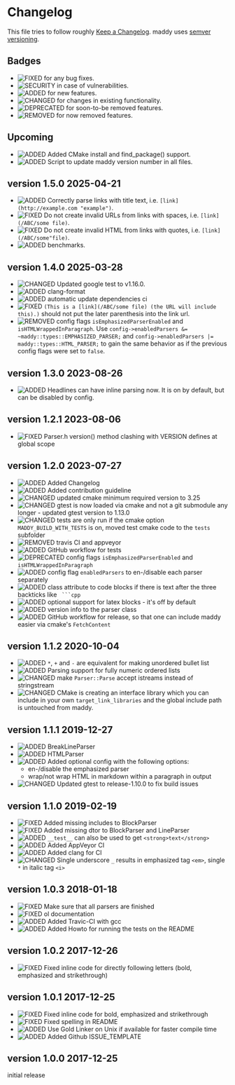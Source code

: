 # Changelog

This file tries to follow roughly [Keep a Changelog](https://keepachangelog.com/en/1.0.0/).
maddy uses [semver versioning](https://semver.org/).

## Badges

* ![**FIXED**](https://img.shields.io/badge/-FIXED-%23090) for any bug fixes.
* ![**SECURITY**](https://img.shields.io/badge/-SECURITY-%23c00) in case of vulnerabilities.
* ![**ADDED**](https://img.shields.io/badge/-ADDED-%23099) for new features.
* ![**CHANGED**](https://img.shields.io/badge/-CHANGED-%23e90) for changes in existing functionality.
* ![**DEPRECATED**](https://img.shields.io/badge/-DEPRECATED-%23666) for soon-to-be removed features.
* ![**REMOVED**](https://img.shields.io/badge/-REMOVED-%23900) for now removed features.

## Upcoming

* ![**ADDED**](https://img.shields.io/badge/-ADDED-%23099) Added CMake install and find_package() support.
* ![**ADDED**](https://img.shields.io/badge/-ADDED-%23099) Script to update maddy version number in all files.

## version 1.5.0 2025-04-21

* ![**ADDED**](https://img.shields.io/badge/-ADDED-%23099) Correctly parse links with title text, i.e. `[link](http://example.com "example")`.
* ![**FIXED**](https://img.shields.io/badge/-FIXED-%23090) Do not create invalid URLs from links with spaces, i.e. `[link](/ABC/some file)`.
* ![**FIXED**](https://img.shields.io/badge/-FIXED-%23090) Do not create invalid HTML from links with quotes, i.e. `[link](/ABC/some"file)`.
* ![**ADDED**](https://img.shields.io/badge/-ADDED-%23099) benchmarks.

## version 1.4.0 2025-03-28

* ![**CHANGED**](https://img.shields.io/badge/-CHANGED-%23e90) Updated google test to v1.16.0.
* ![**ADDED**](https://img.shields.io/badge/-ADDED-%23099) clang-format
* ![**ADDED**](https://img.shields.io/badge/-ADDED-%23099) automatic update dependencies ci
* ![**FIXED**](https://img.shields.io/badge/-FIXED-%23090) `(This is a [link](/ABC/some file) (the URL will include this).)` should not put the later parenthesis into the link url.
* ![**REMOVED**](https://img.shields.io/badge/-REMOVED-%23900) config flags `isEmphasizedParserEnabled` and `isHTMLWrappedInParagraph`. Use `config->enabledParsers &= ~maddy::types::EMPHASIZED_PARSER;` and `config->enabledParsers |= maddy::types::HTML_PARSER;` to gain the same behavior as if the previous config flags were set to `false`.

## version 1.3.0 2023-08-26

* ![**ADDED**](https://img.shields.io/badge/-ADDED-%23099) Headlines can have inline parsing now. It is on by default, but can be disabled by config.

## version 1.2.1 2023-08-06

* ![**FIXED**](https://img.shields.io/badge/-FIXED-%23090) Parser.h version() method clashing with VERSION defines at global scope

## version 1.2.0 2023-07-27

* ![**ADDED**](https://img.shields.io/badge/-ADDED-%23099) Added Changelog
* ![**ADDED**](https://img.shields.io/badge/-ADDED-%23099) Added contribution guideline
* ![**CHANGED**](https://img.shields.io/badge/-CHANGED-%23e90) updated cmake minimum required version to 3.25
* ![**CHANGED**](https://img.shields.io/badge/-CHANGED-%23e90) gtest is now loaded via cmake and not a git submodule any longer - updated gtest version to 1.13.0
* ![**CHANGED**](https://img.shields.io/badge/-CHANGED-%23e90) tests are only run if the cmake option `MADDY_BUILD_WITH_TESTS` is on, moved test cmake code to the `tests` subfolder
* ![**REMOVED**](https://img.shields.io/badge/-REMOVED-%23900) travis CI and appveyor
* ![**ADDED**](https://img.shields.io/badge/-ADDED-%23099) GitHub workflow for tests
* ![**DEPRECATED**](https://img.shields.io/badge/-DEPRECATED-%23666) config flags `isEmphasizedParserEnabled` and `isHTMLWrappedInParagraph`
* ![**ADDED**](https://img.shields.io/badge/-ADDED-%23099) config flag `enabledParsers` to en-/disable each parser separately
* ![**ADDED**](https://img.shields.io/badge/-ADDED-%23099) class attribute to code blocks if there is text after the three backticks like ` ```cpp`
* ![**ADDED**](https://img.shields.io/badge/-ADDED-%23099) optional support for latex blocks - it's off by default
* ![**ADDED**](https://img.shields.io/badge/-ADDED-%23099) version info to the parser class
* ![**ADDED**](https://img.shields.io/badge/-ADDED-%23099) GitHub workflow for release, so that one can include maddy easier via cmake's `FetchContent`

## version 1.1.2 2020-10-04

* ![**ADDED**](https://img.shields.io/badge/-ADDED-%23099) `*`, `+` and `-` are equivalent for making unordered bullet list
* ![**ADDED**](https://img.shields.io/badge/-ADDED-%23099) Parsing support for fully numeric ordered lists
* ![**CHANGED**](https://img.shields.io/badge/-CHANGED-%23e90) make `Parser::Parse` accept istreams instead of stringstream
* ![**CHANGED**](https://img.shields.io/badge/-CHANGED-%23e90) CMake is creating an interface library which you can include in your own `target_link_libraries` and the global include path is untouched from maddy.

## version 1.1.1 2019-12-27

* ![**ADDED**](https://img.shields.io/badge/-ADDED-%23099) BreakLineParser
* ![**ADDED**](https://img.shields.io/badge/-ADDED-%23099) HTMLParser
* ![**ADDED**](https://img.shields.io/badge/-ADDED-%23099) Added optional config with the following options:
    * en-/disable the emphasized parser
    * wrap/not wrap HTML in markdown within a paragraph in output
* ![**CHANGED**](https://img.shields.io/badge/-CHANGED-%23e90) Updated gtest to release-1.10.0 to fix build issues


## version 1.1.0 2019-02-19

* ![**FIXED**](https://img.shields.io/badge/-FIXED-%23090) Added missing includes to BlockParser
* ![**FIXED**](https://img.shields.io/badge/-FIXED-%23090) Added missing dtor to BlockParser and LineParser
* ![**ADDED**](https://img.shields.io/badge/-ADDED-%23099) `__test__` can also be used to get `<strong>text</strong>`
* ![**ADDED**](https://img.shields.io/badge/-ADDED-%23099) Added AppVeyor CI
* ![**ADDED**](https://img.shields.io/badge/-ADDED-%23099) Added clang for CI
* ![**CHANGED**](https://img.shields.io/badge/-CHANGED-%23e90) Single underscore `_` results in emphasized tag `<em>`, single `*` in italic tag `<i>`

## version 1.0.3 2018-01-18

* ![**FIXED**](https://img.shields.io/badge/-FIXED-%23090) Make sure that all parsers are finished
* ![**FIXED**](https://img.shields.io/badge/-FIXED-%23090) ol documentation
* ![**ADDED**](https://img.shields.io/badge/-ADDED-%23099) Added Travic-CI with gcc
* ![**ADDED**](https://img.shields.io/badge/-ADDED-%23099) Added Howto for running the tests on the README

## version 1.0.2 2017-12-26

* ![**FIXED**](https://img.shields.io/badge/-FIXED-%23090) Fixed inline code for directly following letters (bold, emphasized and strikethrough)

## version 1.0.1 2017-12-25

* ![**FIXED**](https://img.shields.io/badge/-FIXED-%23090) Fixed inline code for bold, emphasized and strikethrough
* ![**FIXED**](https://img.shields.io/badge/-FIXED-%23090) Fixed spelling in README
* ![**ADDED**](https://img.shields.io/badge/-ADDED-%23099) Use Gold Linker on Unix if available for faster compile time
* ![**ADDED**](https://img.shields.io/badge/-ADDED-%23099) Added Github ISSUE_TEMPLATE

## version 1.0.0 2017-12-25

initial release
